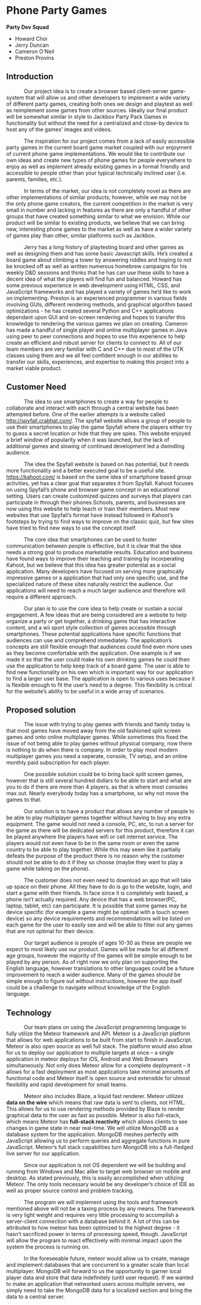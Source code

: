 # Phone Party Games
**Party Dev Squad**
 - Howard Choi
 - Jerry Duncan
 - Cameron O'Neil
 - Preston Provins

## Introduction
&nbsp;&nbsp;&nbsp;&nbsp;&nbsp;&nbsp;&nbsp;&nbsp;&nbsp;&nbsp;&nbsp;&nbsp;Our project idea is to create a browser based client-server game-system that will allow us and other developers to implement a wide variety of different party games, creating both ones we design and playtest as well as reimplement some games from other sources. Ideally our final product will be somewhat similar in style to Jackbox Party Pack Games in functionality but without the need for a centralized and close-by device to host any of the games’ images and videos.

&nbsp;&nbsp;&nbsp;&nbsp;&nbsp;&nbsp;&nbsp;&nbsp;&nbsp;&nbsp;&nbsp;&nbsp;The inspiration for our project comes from a lack of easily accessible party games in the current board game market coupled with our enjoyment of current phone game implementations. We would like to contribute our own ideas and create new types of phone games for people everywhere to enjoy as well as implement already existing games in a format friendly and accessible to people other than your typical technically inclined user (i.e. parents, families, etc.).

&nbsp;&nbsp;&nbsp;&nbsp;&nbsp;&nbsp;&nbsp;&nbsp;&nbsp;&nbsp;&nbsp;&nbsp;In terms of the market, our idea is not completely novel as there are other implementations of similar products; however, while we may not be the only phone game creators, the current competition in the market is very small in number and lacking in features as there are only a handful of other groups that have created something similar to what we envision. While our product will be similar to existing products, we believe that we can bring new, interesting phone games to the market as well as have a wider variety of games play than other, similar platforms such as Jackbox.

&nbsp;&nbsp;&nbsp;&nbsp;&nbsp;&nbsp;&nbsp;&nbsp;&nbsp;&nbsp;&nbsp;&nbsp;Jerry has a long history of playtesting board and other games as well as designing them and has some basic Javascript skills. He’s created a board game about climbing a tower by answering riddles and hoping to not be knocked off as well as written numerous homebrew campaigns for his weekly D&D sessions and thinks that he has can use these skills to have a decent idea of what the players will find fun and balanced. Howard has some previous experience in web development using HTML, CSS, and JavaScript frameworks and has played a variety of games he’d like to work on implementing. Preston is an experienced programmer in various fields involving GUIs, different rendering methods, and graphical algorithm based optimizations - he has created several Python and C++ applications dependant upon GUI and on-screen rendering and hopes to transfer this knowledge to rendering the various games we plan on creating. Cameron has made a handful of single player and online multiplayer games in Java using peer to peer connections and hopes to use this experience to help create an efficient and robust server for clients to connect to. All of our team members are very familiar with C and C++ due to most of the UTK classes using them and we all feel confident enough in our abilities to transfer our skills, experiences, and expertise to making this project into a market viable product.

## Customer Need 
&nbsp;&nbsp;&nbsp;&nbsp;&nbsp;&nbsp;&nbsp;&nbsp;&nbsp;&nbsp;&nbsp;&nbsp;The idea to use smartphones to create a way for people to collaborate and interact with each through a central website has been attempted before. One of the earlier attempts is a website called http://spyfall.crabhat.com/. The spyfall website  allows a group of people to use their smartphones to play the game Spyfall where the players either try to guess a secret location or hide that they are spies. This website enjoyed a brief window of popularity when it was launched, but the lack of additional games and slowing of continued development led a dwindling audience.

&nbsp;&nbsp;&nbsp;&nbsp;&nbsp;&nbsp;&nbsp;&nbsp;&nbsp;&nbsp;&nbsp;&nbsp;The idea the Spyfall website is based on has potential, but it needs more functionality and a better executed goal to be a useful site. https://kahoot.com/ is based on the same idea of smartphone based group activities, yet has a clear goal that separates it from Spyfall. Kahoot focuses on using Spyfall’s phone and browser game concept in an educational setting. Users can create customized quizzes and surveys that players can participate in through their phones.Schools, parents, and businesses are now using this website to help teach or train their members. Most new websites that use Spyfall’s format have instead followed in Kahoot’s footsteps by trying to find ways to improve on the classic quiz, but few sites have tried to find new ways to use the concept itself.

&nbsp;&nbsp;&nbsp;&nbsp;&nbsp;&nbsp;&nbsp;&nbsp;&nbsp;&nbsp;&nbsp;&nbsp;The core idea that smartphones can be used to foster communication between people is effective, but it is clear that the idea needs a strong goal to produce marketable results. Education and business have found ways to improve their teaching and training by incorperating Kahoot, but we believe that this idea has greater potential as a social application. Many developers have focused on serving more graphically impressive games or a application that had only one specific use, and the specialized nature of these sites naturally restrict the audience. Our applications will need to reach a much larger audience and therefore will require a different approach.

&nbsp;&nbsp;&nbsp;&nbsp;&nbsp;&nbsp;&nbsp;&nbsp;&nbsp;&nbsp;&nbsp;&nbsp;Our plan is to use the core idea to help create or sustain a social engagement. A few ideas that are being considered are a website to help organize a party or get together, a drinking game that has interactive content, and a wii sport style collection of games accessible through smartphones. These potential applications have specific functions that audiences can use and comprehend immediately. 
The application’s concepts are still flexible enough that audiences could find even more uses as they become comfortable with the application. One example is if we made it so that the user could make his own drinking games he could then use the application to help keep track of a board game. The user is able to find new functionality on his own which is important way for our application to find a larger user base. The application is open to various uses because it is flexible enough to fit the user’s need to a degree. This flexibility is critical for the website’s ability to be useful in a wide array of scenarios. 

## Proposed solution
&nbsp;&nbsp;&nbsp;&nbsp;&nbsp;&nbsp;&nbsp;&nbsp;&nbsp;&nbsp;&nbsp;&nbsp;The issue with trying to play games with friends and family today is that most games have moved away from the old fashioned split screen games and onto online multiplayer games. While sometimes this fixed the issue of not being able to play games without physical company, now there is nothing to do when there is company. In order to play most modern multiplayer games you need a seperate, console, TV setup, and an online monthly paid subscription for each player. 

&nbsp;&nbsp;&nbsp;&nbsp;&nbsp;&nbsp;&nbsp;&nbsp;&nbsp;&nbsp;&nbsp;&nbsp;One possible solution could be to bring back split screen games, however that is still several hundred dollars to be able to start and what are you to do if there are more than 4 players, as that is where most consoles max out. Nearly everybody today has a smartphone, so why not move the games to that. 

&nbsp;&nbsp;&nbsp;&nbsp;&nbsp;&nbsp;&nbsp;&nbsp;&nbsp;&nbsp;&nbsp;&nbsp;Our solution is to have a product that allows any number of people to be able to play multiplayer games together without having to buy any extra equipment. The game would not need a console, PC, etc, to run a server for the game as there will be dedicated servers for this product, therefore it can be played anywhere the players have wifi or cell internet service. The players would not even have to be in the same room or even the same country to be able to play together. While this may seem like it partially defeats the purpose of the product there is no reason why the customer should not be able to do it if they so choose (maybe they want to play a game while talking on the phone).

&nbsp;&nbsp;&nbsp;&nbsp;&nbsp;&nbsp;&nbsp;&nbsp;&nbsp;&nbsp;&nbsp;&nbsp;The customer does not even need to download an app that will take up space on their phone. All they have to do is go to the website, login, and start a game with their friends. In face since it is completely web based, a phone isn’t actually required. Any device that has a web browser(PC, laptop, tablet, etc) can participate. It is possible that some games may be device specific (for example a game might be optimal with a touch screen device) so any device requirements and recommendations will be listed on each game for the user to easily see and will be able to filter out any games that are not optimal for their device.

&nbsp;&nbsp;&nbsp;&nbsp;&nbsp;&nbsp;&nbsp;&nbsp;&nbsp;&nbsp;&nbsp;&nbsp;Our target audience is people of ages 10-30 as these are people we expect to most likely use our product. Games will be made for all different age groups, however the majority of the games will be simple enough to be played by any person. As of right now we only plan on supporting the English language, however translations to other languages could be a future improvement to reach a wider audience. Many of the games should be simple enough to figure out without instructions, however the app itself could be a challenge to navigate without knowledge of the English language.

## Technology
&nbsp;&nbsp;&nbsp;&nbsp;&nbsp;&nbsp;&nbsp;&nbsp;&nbsp;&nbsp;&nbsp;&nbsp;Our team plans on using the JavaScript programming language to fully utilize the Meteor framework and API. Meteor is a JavaScript platform that allows for web 
applications to be built from start to finish in JavaScript. Meteor is also open source as 
well full stack. The platform would also allow for us to deploy our application to multiple 
targets at once – a single application in meteor deploys for iOS, Android and Web 
Browsers simultaneously. Not only does Meteor allow for a complete deployment – it 
allows for a fast deployment as most applications take minimal amounts of functional 
code and Meteor itself is open source and extensible for utmost flexibility and rapid 
development for small teams. 

&nbsp;&nbsp;&nbsp;&nbsp;&nbsp;&nbsp;&nbsp;&nbsp;&nbsp;&nbsp;&nbsp;&nbsp;Meteor also includes Blaze, a liquid fast renderer. Meteor utilizes **data on the wire** which means that raw data is sent to clients, not HTML. This allows for us to use 
rendering methods provided by Blaze to render graphical data to the user as fast as 
possible. Meteor is also full-stack, which means Meteor has **full-stack reactivity** which 
allows clients to see changes in game state in near real-time. 
We will utilize MongoDB as a database system for the application. MongoDB 
meshes perfectly with JavaScript allowing us to perform queries and aggregate 
functions in pure JavaScript. Meteor’s full stack capabilities turn MongoDB into a 
full-fledged live server for our application. 

&nbsp;&nbsp;&nbsp;&nbsp;&nbsp;&nbsp;&nbsp;&nbsp;&nbsp;&nbsp;&nbsp;&nbsp;Since our application is not OS dependent we will be building and running from Windows and Mac alike to target web browser on mobile and desktop. As stated 
previously, this is easily accomplished when utilizing Meteor. The only tools necessary 
would be any developer’s choice of IDE as well as proper source control and problem 
tracking. 

&nbsp;&nbsp;&nbsp;&nbsp;&nbsp;&nbsp;&nbsp;&nbsp;&nbsp;&nbsp;&nbsp;&nbsp;The program we will implement using the tools and framework mentioned above will not be a taxing process by any means. The framework is very light weight and 
requires very little processing to accomplish a server-client connection with a database 
behind it. A lot of this can be attributed to how meteor has been optimized to the highest 
degree - it hasn’t sacrificed power in terms of processing speed, though. JavaScript will 
allow the program to react effectively with minimal impact upon the system the process 
is running on.  

&nbsp;&nbsp;&nbsp;&nbsp;&nbsp;&nbsp;&nbsp;&nbsp;&nbsp;&nbsp;&nbsp;&nbsp;In the foreseeable future, meteor would allow us to create, manage and implement databases that are concurrent to a greater scale than local multiplayer. 
MongoDB will forward to us the opportunity to garner local player data and store that 
data indefinitely (until user request). If we wanted to make an application that networked 
users across multiple servers, we simply need to take the MongoDB data for a localized 
section and bring the data to a central server.  
